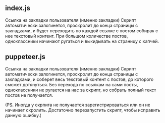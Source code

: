 ## index.js
  Ссылка на закладки пользователя (именно закладки)
  Скрипт автоматически залогинется, проскролит до конца страницы с закладками, и будет переходить по каждой ссылке с постом собирая с нее текстовый контент. При большом количестве постов, одноклассники начинают ругаться и выкидывать на страницу с капчей.

  ## puppeteer.js 

Ссылка на закладки пользователя (именно закладки)
Скрипт автоматически залогинется, проскролит до конца страницы с закладками, и соберет весь текстовый контент с постов, до которого сможет дотянуться. Без перехода по ссылкам на сами посты, одноклассники не ругается на нас за скрипт, но собрать полный текст постов не получается.

(PS. Иногда у скрпита не получается зарегистрироваться или он не начинает скролить. Достаточно перезапустить скрипт, чтобы исправить данную ошибку.)
